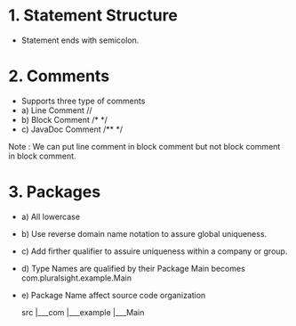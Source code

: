 # 1. Statement Structure
*  Statement ends with semicolon.

# 2. Comments
*  Supports three type of comments
*  a) Line Comment     // 
*  b) Block Comment    /* */
*  c) JavaDoc Comment  /** */

Note : We can put line comment in block comment but not block comment in block comment.

# 3. Packages
*   a) All lowercase
*   b) Use reverse domain name notation to assure global uniqueness. 
*   c) Add firther qualifier to assuire uniqueness within a company or group.
*   d) Type Names are qualified by their Package 
       Main becomes com.pluralsight.example.Main
*   e) Package Name affect source code organization 

    src
     |___com
           |___example
                     |___Main        
